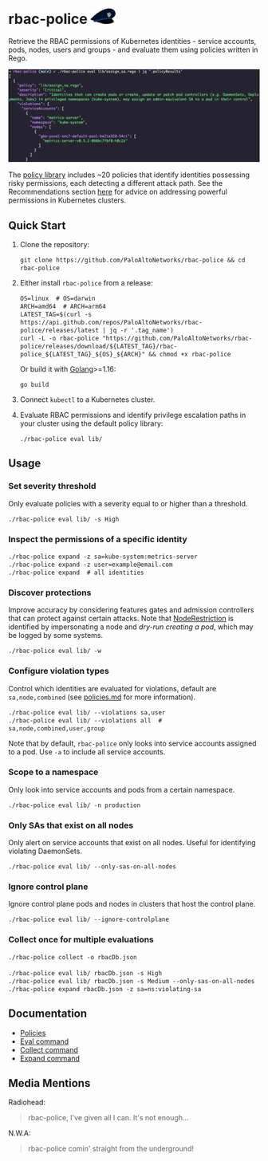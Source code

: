 # rbac-police <img src="./docs/logo.png" width="50">
Retrieve the RBAC permissions of Kubernetes identities - service accounts, pods, nodes, users and groups - and evaluate them using policies written in Rego.

![example](docs/example.png)

The [policy library](./lib) includes ~20 policies that identify identities possessing risky permissions, each detecting a different attack path. See the Recommendations section [here](https://www.paloaltonetworks.com/resources/whitepapers/kubernetes-privilege-escalation-excessive-permissions-in-popular-platforms) for advice on addressing powerful permissions in Kubernetes clusters.

## Quick Start

1. Clone the repository:

    ```shell
    git clone https://github.com/PaloAltoNetworks/rbac-police && cd rbac-police
    ```
2. Either install `rbac-police` from a release:

    ```shell
    OS=linux  # OS=darwin
    ARCH=amd64  # ARCH=arm64
    LATEST_TAG=$(curl -s https://api.github.com/repos/PaloAltoNetworks/rbac-police/releases/latest | jq -r '.tag_name')
    curl -L -o rbac-police "https://github.com/PaloAltoNetworks/rbac-police/releases/download/${LATEST_TAG}/rbac-police_${LATEST_TAG}_${OS}_${ARCH}" && chmod +x rbac-police
    ```
    Or build it with [Golang](https://go.dev/doc/install)>=1.16:
    
    ```shell
    go build
    ```
3. Connect `kubectl` to a Kubernetes cluster.
4. Evaluate RBAC permissions and identify privilege escalation paths in your cluster using the default policy library:

    ```
    ./rbac-police eval lib/
    ```

## Usage
### Set severity threshold
Only evaluate policies with a severity equal to or higher than a threshold.
```
./rbac-police eval lib/ -s High
```
### Inspect the permissions of a specific identity
```
./rbac-police expand -z sa=kube-system:metrics-server
./rbac-police expand -z user=example@email.com
./rbac-police expand  # all identities
```
### Discover protections
Improve accuracy by considering features gates and admission controllers that can protect against certain attacks. Note that [NodeRestriction](https://kubernetes.io/docs/reference/access-authn-authz/admission-controllers/#noderestriction) is identified by impersonating a node and *dry-run creating a pod*, which may be logged by some systems.
```
./rbac-police eval lib/ -w
```
### Configure violation types
Control which identities are evaluated for violations, default are `sa,node,combined` (see [policies.md](docs/policies.md) for more information).
```
./rbac-police eval lib/ --violations sa,user
./rbac-police eval lib/ --violations all  # sa,node,combined,user,group
```
Note that by default, `rbac-police` only looks into service accounts assigned to a pod. Use `-a` to include all service accounts.
### Scope to a namespace
Only look into service accounts and pods from a certain namespace.
```
./rbac-police eval lib/ -n production
```
### Only SAs that exist on all nodes
Only alert on service accounts that exist on all nodes. Useful for identifying violating DaemonSets.
```
./rbac-police eval lib/ --only-sas-on-all-nodes
```
### Ignore control plane
Ignore control plane pods and nodes in clusters that host the control plane.
```
./rbac-police eval lib/ --ignore-controlplane
```
### Collect once for multiple evaluations
```
./rbac-police collect -o rbacDb.json

./rbac-police eval lib/ rbacDb.json -s High
./rbac-police eval lib/ rbacDb.json -s Medium --only-sas-on-all-nodes
./rbac-police expand rbacDb.json -z sa=ns:violating-sa
```

## Documentation
 - [Policies](docs/policies.md)
 - [Eval command](docs/eval.md)
 - [Collect command](docs/collect.md)
 - [Expand command](docs/expand.md)

## Media Mentions
Radiohead:
> rbac-police, I've given all I can. It's not enough...

N.W.A:
> rbac-police comin' straight from the underground!

